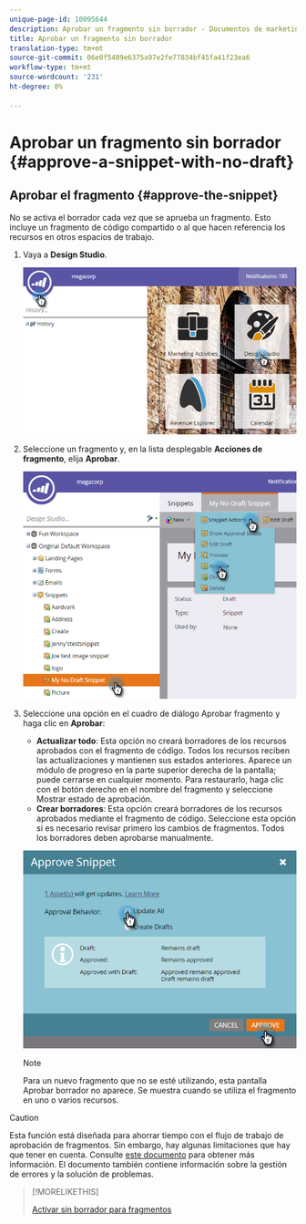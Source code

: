 ```yaml
---
unique-page-id: 10095644
description: Aprobar un fragmento sin borrador - Documentos de marketing - Documentación del producto
title: Aprobar un fragmento sin borrador
translation-type: tm+mt
source-git-commit: 06e0f5489e6375a97e2fe77834bf45fa41f23ea6
workflow-type: tm+mt
source-wordcount: '231'
ht-degree: 0%

---
```



# Aprobar un fragmento sin borrador {#approve-a-snippet-with-no-draft}

## Aprobar el fragmento {#approve-the-snippet}

No se activa el borrador cada vez que se aprueba un fragmento. Esto incluye un fragmento de código compartido o al que hacen referencia los recursos en otros espacios de trabajo.

1. Vaya a **Design Studio**.

   ![](assets/go-to-design-studio.png)

1. Seleccione un fragmento y, en la lista desplegable **Acciones de fragmento**, elija **Aprobar**.

   ![](assets/approve-snippet.png)

1. Seleccione una opción en el cuadro de diálogo Aprobar fragmento y haga clic en **Aprobar**:

   * **Actualizar todo**: Esta opción no creará borradores de los recursos aprobados con el fragmento de código. Todos los recursos reciben las actualizaciones y mantienen sus estados anteriores. Aparece un módulo de progreso en la parte superior derecha de la pantalla; puede cerrarse en cualquier momento. Para restaurarlo, haga clic con el botón derecho en el nombre del fragmento y seleccione Mostrar estado de aprobación.
   * **Crear borradores**: Esta opción creará borradores de los recursos aprobados mediante el fragmento de código. Seleccione esta opción si es necesario revisar primero los cambios de fragmentos. Todos los borradores deben aprobarse manualmente.

   ![](assets/snippet-dialog-box.png)

   >[!NOTE]
   >
   >Para un nuevo fragmento que no se esté utilizando, esta pantalla Aprobar borrador no aparece. Se muestra cuando se utiliza el fragmento en uno o varios recursos.

>[!CAUTION]
>
>Esta función está diseñada para ahorrar tiempo con el flujo de trabajo de aprobación de fragmentos. Sin embargo, hay algunas limitaciones que hay que tener en cuenta. Consulte [este documento](https://nation.marketo.com/docs/DOC-4415) para obtener más información. El documento también contiene información sobre la gestión de errores y la solución de problemas.

>[!MORELIKETHIS]
>
>[Activar sin borrador para fragmentos](/help/marketo/product-docs/administration/users-and-roles/managing-user-roles-and-permissions/enable-no-draft-for-snippets.md)
